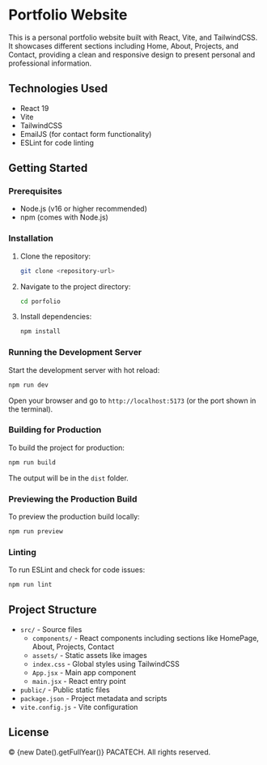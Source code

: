 # Portfolio Website

This is a personal portfolio website built with React, Vite, and TailwindCSS. It showcases different sections including Home, About, Projects, and Contact, providing a clean and responsive design to present personal and professional information.

## Technologies Used

- React 19
- Vite
- TailwindCSS
- EmailJS (for contact form functionality)
- ESLint for code linting

## Getting Started

### Prerequisites

- Node.js (v16 or higher recommended)
- npm (comes with Node.js)

### Installation

1. Clone the repository:
   ```bash
   git clone <repository-url>
   ```
2. Navigate to the project directory:
   ```bash
   cd porfolio
   ```
3. Install dependencies:
   ```bash
   npm install
   ```

### Running the Development Server

Start the development server with hot reload:

```bash
npm run dev
```

Open your browser and go to `http://localhost:5173` (or the port shown in the terminal).

### Building for Production

To build the project for production:

```bash
npm run build
```

The output will be in the `dist` folder.

### Previewing the Production Build

To preview the production build locally:

```bash
npm run preview
```

### Linting

To run ESLint and check for code issues:

```bash
npm run lint
```

## Project Structure

- `src/` - Source files
  - `components/` - React components including sections like HomePage, About, Projects, Contact
  - `assets/` - Static assets like images
  - `index.css` - Global styles using TailwindCSS
  - `App.jsx` - Main app component
  - `main.jsx` - React entry point
- `public/` - Public static files
- `package.json` - Project metadata and scripts
- `vite.config.js` - Vite configuration

## License

© {new Date().getFullYear()} PACATECH. All rights reserved.
